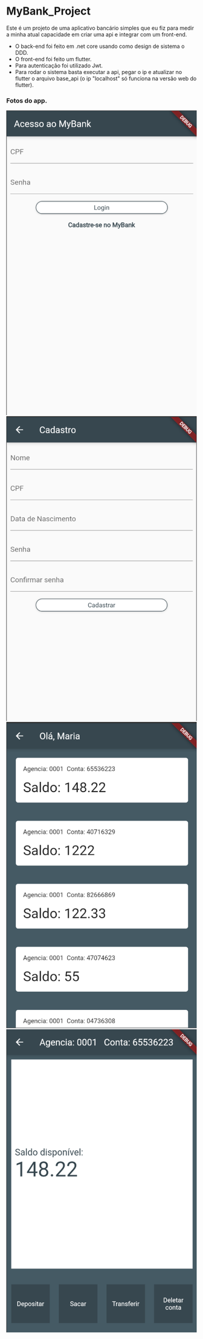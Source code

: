 # MyBank_Project
Este é um projeto de uma aplicativo bancário simples que eu fiz para medir a minha atual capacidade em criar uma api e integrar com um front-end.

* O back-end foi feito em .net core usando como design de sistema o DDD.
* O front-end foi feito um flutter.
* Para autenticação foi utilizado Jwt. 
* Para rodar o sistema basta executar a api, pegar o ip e atualizar no flutter o arquivo base_api (o ip "localhost" só funciona na versão web do flutter).
 
### Fotos do app.
![alt text](https://github.com/IgorCoura/MyBank_Project/blob/master/Img/Tela01.png)
![alt text](https://github.com/IgorCoura/MyBank_Project/blob/master/Img/Tela02.png)
![alt text](https://github.com/IgorCoura/MyBank_Project/blob/master/Img/Tela03.png)
![alt text](https://github.com/IgorCoura/MyBank_Project/blob/master/Img/Tela04.png)
